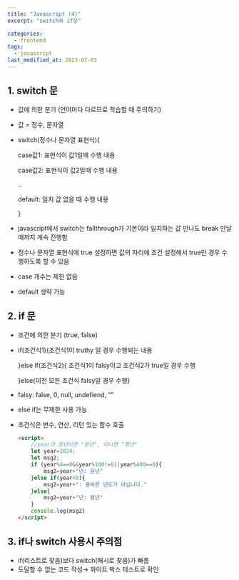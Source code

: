 ```yaml
---
title: "Javascript (4)"
excerpt: "switch와 if문"

categories:
  - frontend
tags:
  - javascript
last_modified_at: 2023-07-03
--- 
```


## 1. switch 문 ##
- 값에 의한 분기 (언어마다 다르므로 학습할 때 주의하기)
- 값 = 정수, 문자열
- switch(정수나 문자열 표현식){
    
    case값1: 표현식이 값1일때 수행 내용
    
    case값2: 표현식이 값2일때 수행 내용
    
    ..
    
    default: 일치 값 없을 때 수행 내용
    
    }
    
- javascript에서 switch는 fallthrough가 기본이라 일치하는 값 만나도 break 만날 때까지 계속 진행함
- 정수나 문자열 표현식에 true 설정하면 값의 자리에 조건 설정해서 true인 경우 수행하도록 할 수 있음
- case 개수는 제한 없음
- default 생략 가능
    
## 2. if 문 ##
- 조건에 의한 분기 (true, false)
- if(조건식1){조건식1이 truthy 일 경우 수행되는 내용
    
    }else if(조건식2){ 조건식1이 falsy이고 조건식2가 true일 경우 수행
    
    }else{이전 모든 조건식 falsy일 경우 수행}
    
- falsy: false, 0, null, undefiend, “”
- else if는 무제한 사용 가능
- 조건식은 변수, 연산, 리턴 있는 함수 호출

    ```html
    <script>
        //year가 윤년이면 "윤년", 아니면 "평년"
        let year=2024;
        let msg2;
        if (year%4==0&&year%100!=0||year%400==0){
            msg2=year+"년: 윤년"
        }else if(year<0){
            msg2=year+": 올바른 년도가 아닙니다."
        }else{
            msg2=year+"년: 평년"
        }
        console.log(msg2)
    </script>
    ```

## 3. if나 switch 사용시 주의점 ##
- if(리스트로 찾음)보다 switch(해시로 찾음)가 빠름
- 도달할 수 없는 코드 작성→ 화이트 박스 테스트로 확인
